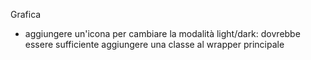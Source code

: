 Grafica

- aggiungere un'icona per cambiare la modalità light/dark: dovrebbe essere sufficiente aggiungere una classe al wrapper principale

